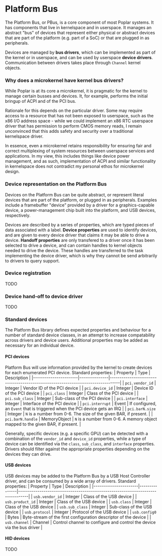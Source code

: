 # Platform Bus
The Platform Bus, or PBus, is a core component of most Poplar systems. It has components that live in kernelspace
and in userspace. It manages an abstract "bus" of devices that represent either physical or abstract devices that are part of
the platform (e.g. part of a SoC) or that are plugged in as peripherals.

Devices are managed by **bus drivers**, which can be implemented as part of the kernel or in userspace, and can be used by
userspace **device drivers**. Communication between drivers takes place through `Channel` kernel objects.

### Why does a microkernel have kernel bus drivers?
While Poplar is at its core a microkernel, it is pragmatic for the kernel to manage certain busses and devices. It, for example,
performs the initial bringup of ACPI and of the PCI bus.

Rationale for this depends on the particular driver. Some may require access to a resource that has not been exposed to userspace,
such as the x86 I/O address space - while we could implement an x86 RTC userspace driver that has permission to perform CMOS memory
reads, I remain unconvinced that this adds safety and security over a traditional kernelspace driver.

In essence, even a microkernel retains responsibility for ensuring fair and correct multiplexing of system resources between userspace
services and applications. In my view, this includes things like device power management, and as such, implementation of ACPI and similar
functionality in kernelspace does not contradict my personal ethos for microkernel design.

### Device representation on the Platform Bus
Devices on the Platform Bus can be quite abstract, or represent literal devices that are part of the platform, or plugged in as peripherals. Examples
include a framebuffer "device" provided by a driver for a graphics-capable device, a power-management chip built into the platform, and USB devices,
respectively.

Devices are described by a series of properties, which are typed pieces of data associated with a label. **Device properties** are used to identify
devices, and are given to every device driver that claims it may be able to drive a device. **Handoff properties** are only transfered to a driver
once it has been selected to drive a device, and can contain handles to kernel objects needed to drive the device. These handles are transferred
to the task implementing the device driver, which is why they cannot be send arbitrarily to drivers to query support.

### Device registration
TODO

### Device hand-off to device driver
TODO

### Standard devices
The Platform Bus library defines expected properties and behaviour for a number of standard device classes, in an attempt to increase compatability
across drivers and device users. Additional properties may be added as necessary for an individual device.

#### PCI devices
Platform Bus will use information provided by the kernel to create devices for each enumerated PCI device. Standard properties:
| Property              | Type          | Description                                                                       |
|-----------------------|---------------|-----------------------------------------------------------------------------------|
| `pci.vendor_id`       | Integer       | Vendor ID of the PCI device                                                       |
| `pci.device_id`       | Integer       | Device ID of the PCI device                                                       |
| `pci.class`           | Integer       | Class of the PCI device                                                           |
| `pci.sub_class`       | Integer       | Sub-class of the PCI device                                                       |
| `pci.interface`       | Integer       | Interface of the PCI device                                                       |
| `pci.interrupt`       | Event         | If configured, an `Event` that is triggered when the PCI device gets an IRQ       |
| `pci.barN.size`       | Integer       | `N` is a number from 0-6. The size of the given BAR, if present.                  |
| `pci.barN.handle`     | MemoryObject  | `N` is a number from 0-6. A memory object mapped to the given BAR, if present.    |

Generally, specific devices (e.g. a specific GPU) can be detected with a combination of the `vendor_id` and `device_id` properties, while a type of
device can be identified via the `class`, `sub_class`, and `interface` properties. Drivers should filter against the appropriate properties depending
on the devices they can drive.

#### USB devices
USB devices may be added to the Platform Bus by a USB Host Controller driver, and can be consumed by a wide array of drivers.
Standard properties:
| Property              | Type          | Description                                                                       |
|-----------------------|---------------|-----------------------------------------------------------------------------------|
| `usb.vendor_id`       | Integer       | Class of the USB device                                                           |
| `usb.product_id`      | Integer       | Class of the USB device                                                           |
| `usb.class`           | Integer       | Class of the USB device                                                           |
| `usb.sub_class`       | Integer       | Sub-class of the USB device                                                       |
| `usb.protocol`        | Integer       | Protocol of the USB device                                                        |
| `usb.config0`         | Bytes         | Byte-stream of the first configuration descriptor of the device                   |
| `usb.channel`         | Channel       | Control channel to configure and control the device via the bus driver            |

#### HID devices
TODO
